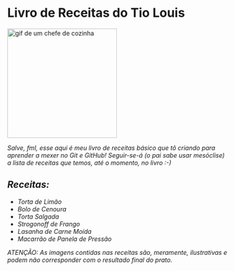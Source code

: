 # **Livro de Receitas do Tio Louis**

<img src = "https://c.tenor.com/82rzvAm6G68AAAAC/ratatouille.gif"
alt = "gif de um chefe de cozinha"
width = "250"/>

_Salve, fml, esse aqui é meu livro de receitas básico que tô criando para aprender a mexer no Git e GitHub! Seguir-se-á (o pai sabe usar mesóclise) a lista de receitas que temos, até o momento, no livro :-)_
## _**Receitas:**_
- _Torta de Limão_
- _Bolo de Cenoura_
- _Torta Salgada_
- _Strogonoff de Frango_
- _Lasanha de Carne Moída_
- _Macarrão de Panela de Pressão_

_ATENÇÃO: As imagens contidas nas receitas são, meramente, ilustrativas e podem não corresponder com o resultado final do prato._